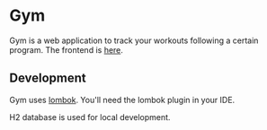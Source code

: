# Gym

Gym is a web application to track your workouts following a certain program. The frontend is [here](https://github.com/zkaarvik/gym-ui).

## Development 
Gym uses [lombok](https://projectlombok.org/). You'll need the lombok plugin in your IDE.

H2 database is used for local development.